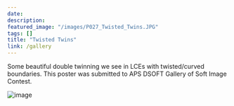 ```yaml
---
date: 
description: 
featured_image: "/images/P027_Twisted_Twins.JPG"
tags: []
title: "Twisted Twins"
link: /gallery
---
```


Some beautiful double twinning we see in LCEs with twisted/curved boundaries. This poster was submitted to APS DSOFT Gallery of Soft Image Contest.

![image](/images/P027_Twisted_Twins.JPG)
